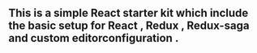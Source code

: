 ## This is a simple React starter kit which include the basic setup for React , Redux , Redux-saga and custom editorconfiguration .
